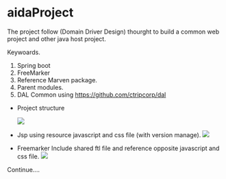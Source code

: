 # aidaProject
The project follow (Domain Driver Design) thourght to build a common web project and  other java host project.

Keywoards.
1.   Spring boot 
2.   FreeMarker
3.   Reference Marven package.
4.   Parent modules.
5.   DAL Common using  https://github.com/ctripcorp/dal


* Project structure

    <img src="https://raw.githubusercontent.com/DaqingFeng/Springboot-domain-driver-design/master/picture/project.png">
    
    
    
* Jsp using resource javascript and css file (with version manage).
    <img src="https://raw.githubusercontent.com/DaqingFeng/Springboot-domain-driver-design/master/picture/home.png">

 * Freemarker Include shared ftl file and reference opposite javascript and css file.
     <img src="https://raw.githubusercontent.com/DaqingFeng/Springboot-domain-driver-design/master/picture/freemarker.png">
     
 Continue....
